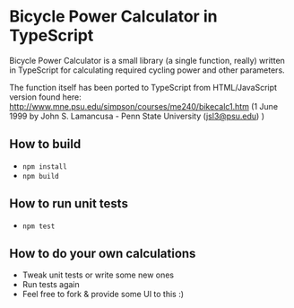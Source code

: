 # Bicycle Power Calculator in TypeScript

Bicycle Power Calculator is a small library (a single function, really) written in TypeScript for calculating required cycling power and other parameters.

The function itself has been ported to TypeScript from HTML/JavaScript version found here: http://www.mne.psu.edu/simpson/courses/me240/bikecalc1.htm (1 June 1999 by John S. Lamancusa - Penn State University (jsl3@psu.edu) )


## How to build
- `npm install`
- `npm build`

## How to run unit tests
- `npm test`

## How to do your own calculations

- Tweak unit tests or write some new ones
- Run tests again
- Feel free to fork & provide some UI to this :) 

